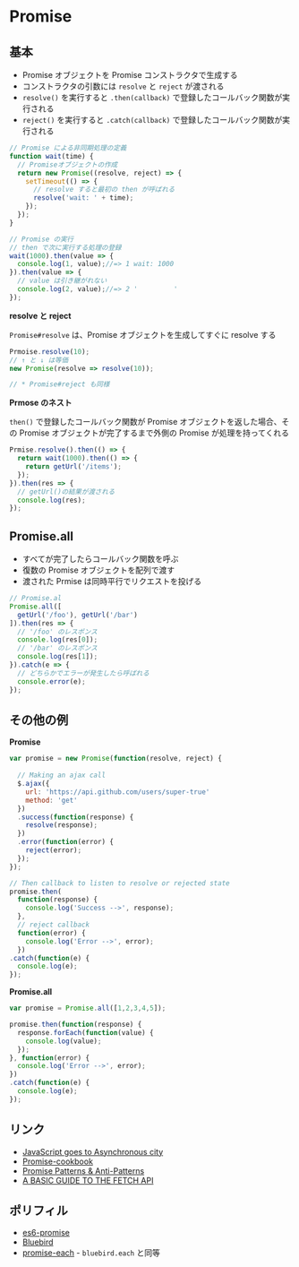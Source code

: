 Promise
=========

基本
----

- Promise オブジェクトを Promise コンストラクタで生成する
- コンストラクタの引数には `resolve` と `reject` が渡される
- `resolve()` を実行すると `.then(callback)` で登録したコールバック関数が実行される
- `reject()` を実行すると `.catch(callback)` で登録したコールバック関数が実行される


```javascript
// Promise による非同期処理の定義
function wait(time) {
  // Promiseオブジェクトの作成
  return new Promise((resolve, reject) => {
    setTimeout(() => {
      // resolve すると最初の then が呼ばれる
      resolve('wait: ' + time);
    });
  });
}

// Promise の実行
// then で次に実行する処理の登録
wait(1000).then(value => {
  console.log(1, value);//=> 1 wait: 1000
}).then(value => {
  // value は引き継がれない
  console.log(2, value);//=> 2 '         '
});
```

__resolve と reject__

`Promise#resolve` は、Promise オブジェクトを生成してすぐに resolve する

```javascript
Prmoise.resolve(10);
// ↑ と ↓ は等価
new Promise(resolve => resolve(10));

// * Promise#reject も同様
```

__Prmose のネスト__

`then()` で登録したコールバック関数が Promise オブジェクトを返した場合、その Promise オブジェクトが完了するまで外側の Promise が処理を持ってくれる

```javascript
Prmise.resolve().then(() => {
  return wait(1000).then(() => {
    return getUrl('/items');
  });
}).then(res => {
  // getUrl()の結果が渡される
  console.log(res);
});
```



Promise.all
------------

- すべてが完了したらコールバック関数を呼ぶ
- 復数の Promise オブジェクトを配列で渡す
- 渡された Prmise は同時平行でリクエストを投げる


```javascript
// Promise.al
Promise.all([
  getUrl('/foo'), getUrl('/bar')
]).then(res => {
  // '/foo' のレスポンス
  console.log(res[0]);
  // '/bar' のレスポンス
  console.log(res[1]);
}).catch(e => {
  // どちらかでエラーが発生したら呼ばれる
  console.error(e);
});
```


その他の例
----------

__Promise__

```javascript
var promise = new Promise(function(resolve, reject) {
  
  // Making an ajax call
  $.ajax({
    url: 'https://api.github.com/users/super-true'
    method: 'get'
  })
  .success(function(response) {
    resolve(response);
  })
  .error(function(error) {
    reject(error);
  });
});

// Then callback to listen to resolve or rejected state
promise.then(
  function(response) {
    console.log('Success -->', response);
  },
  // reject callback
  function(error) {
    console.log('Error -->', error);
  })
.catch(function(e) {
  console.log(e);
});
```

__Promise.all__

```javascript
var promise = Promise.all([1,2,3,4,5]);

promise.then(function(response) {
  response.forEach(function(value) {
    console.log(value);
  });
}, function(error) {
  console.log('Error -->', error);
})
.catch(function(e) {
  console.log(e);
});

```

リンク
------

- [JavaScript goes to Asynchronous city](http://blogs.msdn.com/b/eternalcoding/archive/2015/09/30/javascript-goes-to-asynchronous-city.aspx)
- [Promise-cookbook](https://github.com/mattdesl/promise-cookbook)
- [Promise Patterns & Anti-Patterns](http://www.datchley.name/promise-patterns-anti-patterns/)
- [A BASIC GUIDE TO THE FETCH API](http://deanhume.com/Home/BlogPost/a-basic-guide-to-the-fetch-api/10129)


ポリフィル
------

- [es6-promise](https://github.com/jakearchibald/es6-promise)
- [Bluebird](https://github.com/petkaantonov/bluebird)
 - [promise-each](https://github.com/yoshuawuyts/promise-each) - `bluebird.each` と同等
